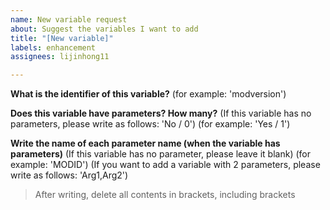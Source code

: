 ```yaml
---
name: New variable request
about: Suggest the variables I want to add
title: "[New variable]"
labels: enhancement
assignees: lijinhong11

---
```


**What is the identifier of this variable?**
(for example: 'modversion')

**Does this variable have parameters? How many?**
(If this variable has no parameters, please write as follows: 'No / 0')
(for example: 'Yes / 1')

**Write the name of each parameter name (when the variable has parameters)**
(If this variable has no parameter, please leave it blank)
(for example: 'MODID')
(If you want to add a variable with 2 parameters, please write as follows: 
'Arg1,Arg2')

> After writing, delete all contents in brackets, including brackets

